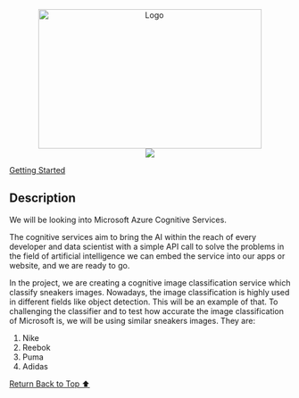<div align="center">
    <a href="https://github.com/itsmeSamrat" target="_blank">
        <img src="https://cdn.hashnode.com/res/hashnode/image/upload/v1675862650505/ac9157dd-40f2-43a6-8dc0-94dfb9581eb3.png" 
        alt="Logo" width="400" height="250">
    </a>
</div>

<div align="center">
<img src="https://readme-typing-svg.demolab.com?font=Fira+Code&duration=3000&pause=1000&center=true&vCenter=true&width=450&lines=Azure+Cognitive+Services+-+Image+Classification">
</div>

[Getting Started](#getting-started)

## Description

We will be looking into Microsoft Azure Cognitive Services.

The cognitive services aim to bring the AI within the reach of every developer and data scientist with a simple API call to solve the problems in the field of artificial intelligence we can embed the service into our apps or website, and we are ready to go.

In the project, we are creating a cognitive image classification service which classify sneakers images. Nowadays, the image classification is highly used in different fields like object detection. This will be an example of that.
To challenging the classifier and to test how accurate the image classification of Microsoft is, we will be using similar sneakers images. They are:

1. Nike
2. Reebok
3. Puma
4. Adidas

<!-- Back to the top -->

[Return Back to Top ⬆️](#getting-started)
